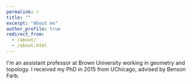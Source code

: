 ```yaml
---
permalink: /
title: ""
excerpt: "About me"
author_profile: true
redirect_from: 
  - /about/
  - /about.html
---
```


I'm an assistant professor at Brown University working in geometry and topology. I received my PhD in 2015 from UChicago, advised by Benson Farb. 

